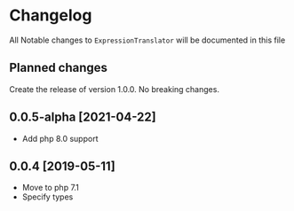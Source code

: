 # Changelog
All Notable changes to `ExpressionTranslator` will be documented in this file

## Planned changes
Create the release of version 1.0.0.
No breaking changes.

## 0.0.5-alpha [2021-04-22]
- Add php 8.0 support

## 0.0.4 [2019-05-11]
- Move to php 7.1 
- Specify types
